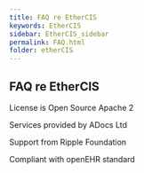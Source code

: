 ```yaml
---
title: FAQ re EtherCIS
keywords: EtherCIS
sidebar: EtherCIS_sidebar
permalink: FAQ.html
folder: etherCIS
---
```


## FAQ re EtherCIS


License is Open Source Apache 2

Services provided by ADocs Ltd

Support from Ripple Foundation

Compliant with openEHR standard

